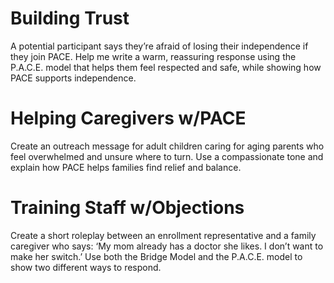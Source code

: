# Building Trust

A potential participant says they’re afraid of losing their independence if they join PACE.
Help me write a warm, reassuring response using the P.A.C.E. model that helps them feel respected and safe, while showing how PACE supports independence.

# Helping Caregivers w/PACE

Create an outreach message for adult children caring for aging parents who feel overwhelmed and unsure where to turn. Use a compassionate tone and explain how PACE helps families find relief and balance.

# Training Staff w/Objections

Create a short roleplay between an enrollment representative and a family caregiver who says: ‘My mom already has a doctor she likes. I don’t want to make her switch.’ Use both the Bridge Model and the P.A.C.E. model to show two different ways to respond.

